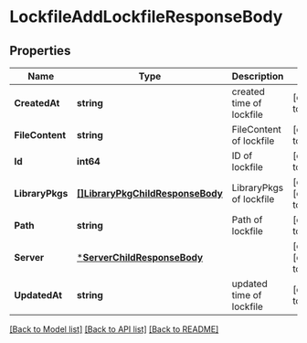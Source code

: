 # LockfileAddLockfileResponseBody

## Properties
Name | Type | Description | Notes
------------ | ------------- | ------------- | -------------
**CreatedAt** | **string** | created time of lockfile | [default to null]
**FileContent** | **string** | FileContent of lockfile | [default to null]
**Id** | **int64** | ID of lockfile | [default to null]
**LibraryPkgs** | [**[]LibraryPkgChildResponseBody**](LibraryPkgChildResponseBody.md) | LibraryPkgs of lockfile | [optional] [default to null]
**Path** | **string** | Path of lockfile | [default to null]
**Server** | [***ServerChildResponseBody**](ServerChildResponseBody.md) |  | [optional] [default to null]
**UpdatedAt** | **string** | updated time of lockfile | [default to null]

[[Back to Model list]](../README.md#documentation-for-models) [[Back to API list]](../README.md#documentation-for-api-endpoints) [[Back to README]](../README.md)

